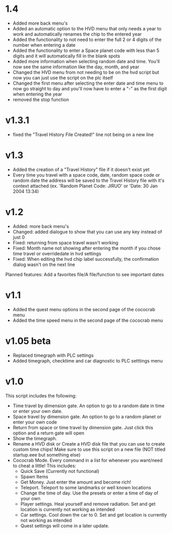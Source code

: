 # 1.4
- Added more back menu's
- Added an automatic option to the HVD menu that only needs a year to work and automatically renames the chip to the entered year
- Added the functionality to not need to enter the full 2 or 4 digits of the number when entering a date
- Added the functionality to enter a Space planet code with less than 5 digits and it will automatically fill in the blank spots
- Added more information when selecting random date and time. You'll now see the same information like the day, month, and year
- Changed the HVD menu from not needing to be on the hvd script but now you can just use the script on the plc itself
- Changed the first menu after selecting the enter date and time menu to now go straight to day and you'll now have to enter a "-" as the first digit when entering the year
- removed the stop function

# v1.3.1
- fixed the "Travel History File Created!" line not being on a new line

# v1.3
- Added the creation of a "Travel History" file if it doesn't exist yet
- Every time you travel with a space code, date, random space code or random date the address will be saved to the Travel History file with it's context attached
  (ex. 'Random Planet Code: JIRUO' or 'Date: 30 Jan 2004 13:34)
  
# v1.2
- Added: more back menu's
- Changed: added dialogue to show that you can use any key instead of just 0
- Fixed: returning from space travel wasn't working
- Fixed: Month name not showing after entering the month if you chose time travel or overridedate in hvd settings
- Fixed: When editing the hvd chip label successfully, the confirmation dialog wasn't on the next line

Planned features: Add a favorites file/A file/function to see important dates
# v1.1
- Added the quest menu options in the second page of the cococrab menu
- Added the time speed menu in the second page of the cococrab menu
# v1.05 beta
- Replaced timegraph with PLC settings
- Added timegraph, checktime and car diagnostic to PLC setttings menu
# v1.0
This script includes the following:
- Time travel by dimension gate. An option to go to a random date in time or enter your own date.
- Space travel by dimension gate. An option to go to a random planet or enter your own code
- Return from space or time travel by dimension gate. Just click this option and a return gate will open
- Show the timegraph.
- Rename a HVD disk or Create a HVD disk file that you can use to create custom time chips! Make sure to use this script on a new file (NOT titled startup.eee but something else)
- Cococrab Mode. Every command in a list for whenever you want/need to cheat a little! This includes:
  - Quick Save (Currently not functional)
  - Spawn Items
  - Get Money. Just enter the amount and become rich!
  - Teleport. Teleport to some landmarks or well known locations
  - Change the time of day. Use the presets or enter a time of day of your own
  - Player settings. Heal yourself and remove radiation. Set and get location is currently not working as intended
  - Car settings. Cool down the car to 0. Set and get location is currently not working as intended
  - Quest settings will come in a later update.

